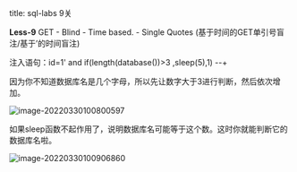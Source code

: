 title: sql-labs 9关

**Less-9** GET - Blind - Time based. -  Single Quotes  (基于时间的GET单引号盲注/基于’的时间盲注)

注入语句：id=1' and if(length(database())>3 ,sleep(5),1) --+

因为你不知道数据库名是几个字母，所以先让数字大于3进行判断，然后依次增加。

![image-20220330100800597](C:\Users\Lenovo\AppData\Roaming\Typora\typora-user-images\image-20220330100800597.png)

如果sleep函数不起作用了，说明数据库名可能等于这个数。这时你就能判断它的数据库名啦。

![image-20220330100906860](C:\Users\Lenovo\AppData\Roaming\Typora\typora-user-images\image-20220330100906860.png)